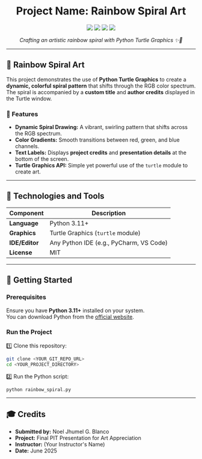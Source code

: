 <h1 align="center">Project Name: Rainbow Spiral Art</h1>

<p align="center">
  <img src="https://img.shields.io/badge/status-active-brightgreen?style=flat&logo=checkmarx&logoColor=white" />
  <img src="https://img.shields.io/badge/version-1.0.0-blue?style=flat&logo=semantic-release&logoColor=white" />
  <img src="https://img.shields.io/badge/license-MIT-green?style=flat&logo=opensourceinitiative&logoColor=white" />
  <img src="https://img.shields.io/badge/python-3.11+-blue?style=flat&logo=python&logoColor=white" />
</p>

<p align="center"><em>Crafting an artistic rainbow spiral with Python Turtle Graphics ✨🌈</em></p>

---

## 🌈 Rainbow Spiral Art

This project demonstrates the use of **Python Turtle Graphics** to create a **dynamic, colorful spiral pattern** that shifts through the RGB color spectrum. The spiral is accompanied by a **custom title** and **author credits** displayed in the Turtle window.

### 🎨 Features
- **Dynamic Spiral Drawing:** A vibrant, swirling pattern that shifts across the RGB spectrum.
- **Color Gradients:** Smooth transitions between red, green, and blue channels.
- **Text Labels:** Displays **project credits** and **presentation details** at the bottom of the screen.
- **Turtle Graphics API:** Simple yet powerful use of the `turtle` module to create art.

---

## 🧰 Technologies and Tools

| Component        | Description                        |
|------------------|------------------------------------|
| **Language**     | Python 3.11+                       |
| **Graphics**     | Turtle Graphics (`turtle` module)  |
| **IDE/Editor**   | Any Python IDE (e.g., PyCharm, VS Code) |
| **License**      | MIT                                |

---

## 🚀 Getting Started

### Prerequisites

Ensure you have **Python 3.11+** installed on your system.  
You can download Python from the [official website](https://www.python.org/downloads/).

### Run the Project

1️⃣ Clone this repository:

```bash
git clone <YOUR_GIT_REPO_URL>
cd <YOUR_PROJECT_DIRECTORY>
``` 


2️⃣ Run the Python script:
```
python rainbow_spiral.py
```

---
## 🎓 Credits
  
  - **Submitted by:** Noel Jhumel G. Blanco
  - **Project:** Final PIT Presentation for Art Appreciation
  - **Instructor:** (Your Instructor's Name)
  - **Date:** June 2025
